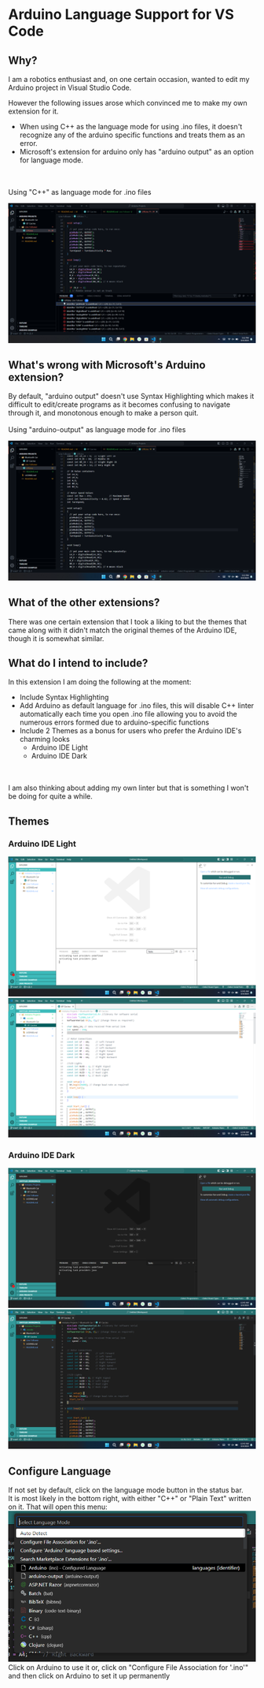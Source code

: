 # Arduino Language Support for VS Code
## Why?
I am a robotics enthusiast and, on one certain occasion, wanted to edit my Arduino project in Visual Studio Code.

However the following issues arose which convinced me to make my own extension for it.
- When using C++ as the language mode for using .ino files, it doesn't recognize any of the arduino specific functions and treats them as an error.
- Microsoft's extension for arduino only has "arduino output" as an option for language mode. 
<br>
<br>
Using "C++" as language mode for .ino files

![.ino with C++](/images/screenshots/Screenshot(7).png)

## What's wrong with Microsoft's Arduino extension?
By default, "arduino output" doesn't use Syntax Highlighting which makes it difficult to edit/create programs as it becomes confusing to navigate through it, and monotonous enough to make a person quit.
<br>
<br>
Using "arduino-output" as language mode for .ino files

![.ino with arduino-output](/images/screenshots/Screenshot(8).png)

## What of the other extensions?
There was one certain extension that I took a liking to but the themes that came along with it didn't match the original themes of the Arduino IDE, though it is somewhat similar.

## What do I intend to include?
In this extension I am doing the following at the moment:
- Include Syntax Highlighting
- Add Arduino as default language for .ino files, this will disable C++ linter automatically each time you open .ino file allowing you to avoid the numerous errors formed due to arduino-specific functions
- Include 2 Themes as a bonus for users who prefer the Arduino IDE's charming looks
    - Arduino IDE Light
    - Arduino IDE Dark
<br>
<br>
I am also thinking about adding my own linter but that is something I won't be doing for quite a while.

## Themes
### Arduino IDE Light
![Homepage](/images/screenshots/Screenshot(4).png)
![Editor](/images/screenshots/Screenshot(2).png)
### Arduino IDE Dark
![Homepage](/images/screenshots/Screenshot(5).png)
![Editor](/images/screenshots/Screenshot(1).png)

## Configure Language
If not set by default, click on the language mode button in the status bar.<br> It is most likely in the bottom right, with either "C++" or "Plain Text" written on it.
That will open this menu:<br>
![Language Mode Menu](/images/screenshots/Screenshot(6).png)<br>
Click on Arduino to use it or, click on "Configure File Association for '.ino'" and then click on Arduino to set it up permanently